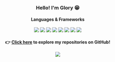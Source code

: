 <div align="center">

### Hello! I'm Glory 😁

#### Languages & Frameworks
<p>
  <img src="https://img.shields.io/badge/Node.js-339933?style=for-the-badge&logo=nodedotjs&logoColor=white" />
  <img src="https://img.shields.io/badge/NestJS-E0234E?style=for-the-badge&logo=nestjs&logoColor=white" />
  <img src="https://img.shields.io/badge/Swift-FA7343?style=for-the-badge&logo=swift&logoColor=white" />
  <img src="https://img.shields.io/badge/ROS2-22314E?style=for-the-badge&logo=ros&logoColor=white" />
  <img src="https://img.shields.io/badge/Go-00ADD8?style=for-the-badge&logo=go&logoColor=white" />
  <img src="https://img.shields.io/badge/Rust-000000?style=for-the-badge&logo=rust&logoColor=white" />
  <img src="https://img.shields.io/badge/FastAPI-009688?style=for-the-badge&logo=fastapi&logoColor=white" />
  <img src="https://img.shields.io/badge/Torch-EE4C2C?style=for-the-badge&logo=pytorch&logoColor=white" />
</p>

#### 👉 <a href="https://github.com/GloryKim/glory">Click here</a> to explore my repositories on GitHub!

<a href="https://github.com/GloryKim/glory">
  <img align="center" src="https://github-readme-stats.vercel.app/api/top-langs/?username=GloryKim&theme=dracula&hide_langs_below=1" />
</a>

</div>
